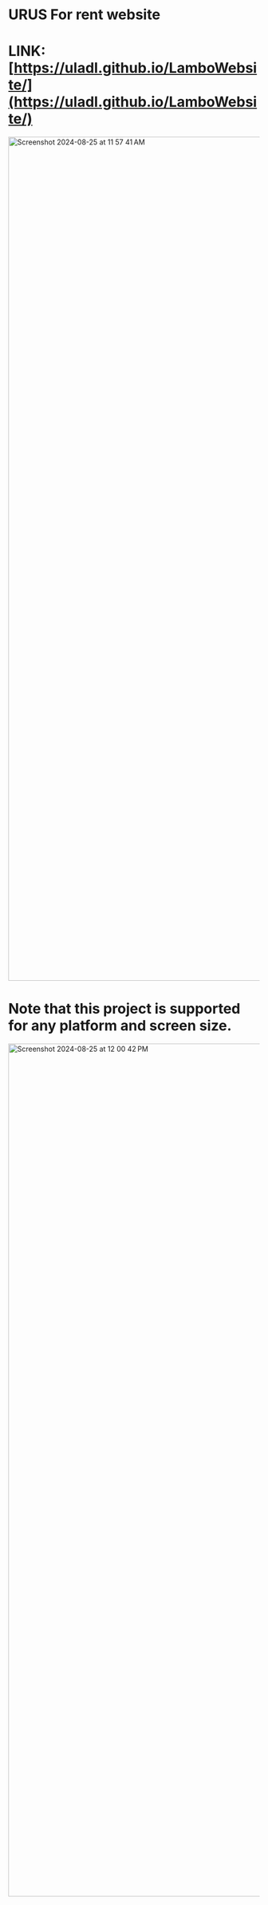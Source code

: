 # URUS For rent website
# LINK: [https://uladl.github.io/LamboWebsite/](https://uladl.github.io/LamboWebsite/)
<img width="1692" alt="Screenshot 2024-08-25 at 11 57 41 AM" src="https://github.com/user-attachments/assets/99731c7f-47e2-4904-bd20-08c32d38842e">

# Note that this project is supported for any platform and screen size.


<img width="1710" alt="Screenshot 2024-08-25 at 12 00 42 PM" src="https://github.com/user-attachments/assets/e84b0adf-1c49-4509-99b6-a6e3a14a9744">
